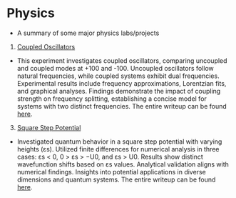 # Physics
- A summary of some major physics labs/projects
1. [Coupled Oscillators](1_fourier_analysis)
- This experiment investigates coupled oscillators, comparing uncoupled and coupled modes at +100 and -100. Uncoupled oscillators follow natural frequencies, while coupled systems exhibit dual frequencies. Experimental results include frequency approximations, Lorentzian fits, and graphical analyses. Findings demonstrate the impact of coupling strength on frequency splitting, establishing a concise model for systems with two distinct frequencies. The entire writeup can be found [here](1_fourier_analysis/PHYS250_Formal_Report.pdf).
3. [Square Step Potential](3_square_step_potential)
- Investigated quantum behavior in a square step potential with varying heights (εs). Utilized finite differences for numerical analysis in three cases: εs < 0, 0 > εs > −U0, and εs > U0. Results show distinct wavefunction shifts based on εs values. Analytical validation aligns with numerical findings. Insights into potential applications in diverse dimensions and quantum systems. The entire writeup can be found [here](3_square_step_potential/Andrade_square_step_analysis.pdf).
